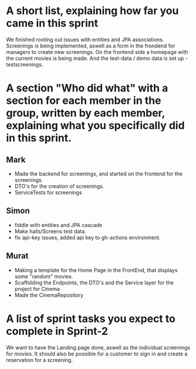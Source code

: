 # A short list, explaining how far you came in this sprint

We finished rooting out issues with entities and JPA associations. Screenings is being implemented, aswell as a form in the frondend for managers to create new screenings. On the frontend side a homepage with the current movies is being made. And the test-data / demo data is set up -testscreenings.

# A section "Who did what" with a section for each member in the group, written by each member, explaining what you specifically did in this sprint.

## Mark
* Made the backend for screenings, and started on the frontend for the screenings.
* DTO's for the creation of screenings.
* ServiceTests for screenings
## Simon
* fiddle with entities and JPA cascade
* Make halls/Screens test data.
* fix api-key issues, added api key to gh-actions environment.

## Murat
* Making a template for the Home Page in the FrontEnd, that displays some "random" movies.
* Scaffolding the Endpoints, the DTO's and the Service layer for the project for Cinema
* Made the CinemaRepository

# A list of sprint tasks you expect to complete in Sprint-2
We want to have the Landing page done, aswell as the individual screenings for movies.
It should also be possible for a customer to sign in and create a reservation for a screening.
